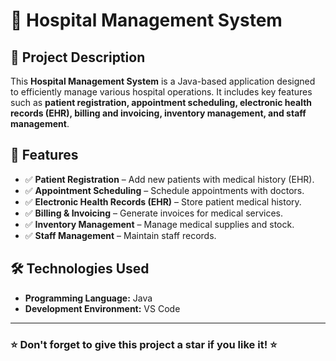 # 🏥 Hospital Management System

## 📌 Project Description
This **Hospital Management System** is a Java-based application designed to efficiently manage various hospital operations. It includes key features such as **patient registration, appointment scheduling, electronic health records (EHR), billing and invoicing, inventory management, and staff management**.

## 🎯 Features
- ✅ **Patient Registration** – Add new patients with medical history (EHR).
- ✅ **Appointment Scheduling** – Schedule appointments with doctors.
- ✅ **Electronic Health Records (EHR)** – Store patient medical history.
- ✅ **Billing & Invoicing** – Generate invoices for medical services.
- ✅ **Inventory Management** – Manage medical supplies and stock.
- ✅ **Staff Management** – Maintain staff records.

## 🛠️ Technologies Used
- **Programming Language:** Java
- **Development Environment:** VS Code

---
### ⭐ Don't forget to give this project a star if you like it! ⭐

